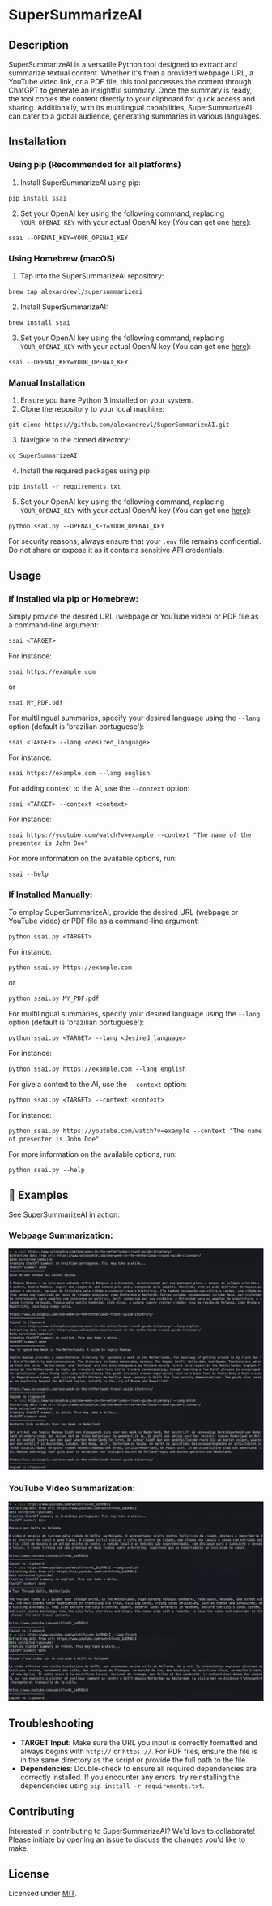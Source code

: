 # SuperSummarizeAI

## Description
SuperSummarizeAI is a versatile Python tool designed to extract and summarize textual content. Whether it's from a provided webpage URL, a YouTube video link, or a PDF file, this tool processes the content through ChatGPT to generate an insightful summary. Once the summary is ready, the tool copies the content directly to your clipboard for quick access and sharing. Additionally, with its multilingual capabilities, SuperSummarizeAI can cater to a global audience, generating summaries in various languages.

## Installation

### Using pip (Recommended for all platforms)

1. Install SuperSummarizeAI using pip:
```
pip install ssai
```

2. Set your OpenAI key using the following command, replacing `YOUR_OPENAI_KEY` with your actual OpenAI key (You can get one [here](https://beta.openai.com/)):
```
ssai --OPENAI_KEY=YOUR_OPENAI_KEY
```

### Using Homebrew (macOS)

1. Tap into the SuperSummarizeAI repository:
```
brew tap alexandrevl/supersummarizeai
```
2. Install SuperSummarizeAI:
```
brew install ssai
```
3. Set your OpenAI key using the following command, replacing `YOUR_OPENAI_KEY` with your actual OpenAI key (You can get one [here](https://beta.openai.com/)):
```
ssai --OPENAI_KEY=YOUR_OPENAI_KEY
```

### Manual Installation

1. Ensure you have Python 3 installed on your system.
2. Clone the repository to your local machine:
```
git clone https://github.com/alexandrevl/SuperSummarizeAI.git
```
3. Navigate to the cloned directory:
```
cd SuperSummarizeAI
```
4. Install the required packages using pip:
```
pip install -r requirements.txt
```
5. Set your OpenAI key using the following command, replacing `YOUR_OPENAI_KEY` with your actual OpenAI key (You can get one [here](https://beta.openai.com/)):
```
python ssai.py --OPENAI_KEY=YOUR_OPENAI_KEY
```
For security reasons, always ensure that your `.env` file remains confidential. Do not share or expose it as it contains sensitive API credentials.

## Usage

### If Installed via pip or Homebrew:
Simply provide the desired URL (webpage or YouTube video) or PDF file as a command-line argument:

```
ssai <TARGET>
```

For instance:

```
ssai https://example.com
```
or 
```
ssai MY_PDF.pdf
```

For multilingual summaries, specify your desired language using the `--lang` option (default is 'brazilian portuguese'):
```
ssai <TARGET> --lang <desired_language>
```

For instance:
```
ssai https://example.com --lang english
```

For adding context to the AI, use the `--context` option:
```
ssai <TARGET> --context <context>
```

For instance:
```
ssai https://youtube.com/watch?v=example --context "The name of the presenter is John Doe"
```

For more information on the available options, run:
```
ssai --help
```

### If Installed Manually:
To employ SuperSummarizeAI, provide the desired URL (webpage or YouTube video) or PDF file as a command-line argument:

```
python ssai.py <TARGET>
```

For instance:
```
python ssai.py https://example.com
```
or 
```
python ssai.py MY_PDF.pdf
```

For multilingual summaries, specify your desired language using the `--lang` option (default is 'brazilian portuguese'):
```
python ssai.py <TARGET> --lang <desired_language>
```

For instance:
```
python ssai.py https://example.com --lang english
```

For give a context to the AI, use the `--context` option:
```
python ssai.py <TARGET> --context <context>
```

For instance:
```
python ssai.py https://youtube.com/watch?v=example --context "The name of presenter is John Doe"
```

For more information on the available options, run:
```
python ssai.py --help
```


## 📸 Examples

See SuperSummarizeAI in action:

### Webpage Summarization:
![Example of webpage summarization](./examples/example_website.png)

### YouTube Video Summarization:
![Example of YouTube video summarization](./examples/example_youtube.png)

## Troubleshooting

- **TARGET Input**: Make sure the URL you input is correctly formatted and always begins with `http://` or `https://`. For PDF files, ensure the file is in the same directory as the script or provide the full path to the file.
- **Dependencies**: Double-check to ensure all required dependencies are correctly installed. If you encounter any errors, try reinstalling the dependencies using `pip install -r requirements.txt`.

## Contributing
Interested in contributing to SuperSummarizeAI? We'd love to collaborate! Please initiate by opening an issue to discuss the changes you'd like to make.

## License
Licensed under [MIT](https://choosealicense.com/licenses/mit/).